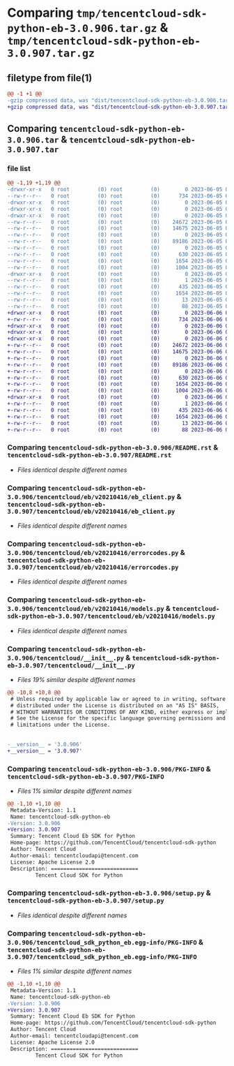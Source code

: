 # Comparing `tmp/tencentcloud-sdk-python-eb-3.0.906.tar.gz` & `tmp/tencentcloud-sdk-python-eb-3.0.907.tar.gz`

## filetype from file(1)

```diff
@@ -1 +1 @@
-gzip compressed data, was "dist/tencentcloud-sdk-python-eb-3.0.906.tar", last modified: Mon Jun  5 00:33:44 2023, max compression
+gzip compressed data, was "dist/tencentcloud-sdk-python-eb-3.0.907.tar", last modified: Tue Jun  6 02:25:59 2023, max compression
```

## Comparing `tencentcloud-sdk-python-eb-3.0.906.tar` & `tencentcloud-sdk-python-eb-3.0.907.tar`

### file list

```diff
@@ -1,19 +1,19 @@
-drwxr-xr-x   0 root         (0) root         (0)        0 2023-06-05 00:33:44.000000 tencentcloud-sdk-python-eb-3.0.906/
--rw-r--r--   0 root         (0) root         (0)      734 2023-06-05 00:33:44.000000 tencentcloud-sdk-python-eb-3.0.906/README.rst
-drwxr-xr-x   0 root         (0) root         (0)        0 2023-06-05 00:33:44.000000 tencentcloud-sdk-python-eb-3.0.906/tencentcloud/
-drwxr-xr-x   0 root         (0) root         (0)        0 2023-06-05 00:33:44.000000 tencentcloud-sdk-python-eb-3.0.906/tencentcloud/eb/
-drwxr-xr-x   0 root         (0) root         (0)        0 2023-06-05 00:33:44.000000 tencentcloud-sdk-python-eb-3.0.906/tencentcloud/eb/v20210416/
--rw-r--r--   0 root         (0) root         (0)    24672 2023-06-05 00:33:44.000000 tencentcloud-sdk-python-eb-3.0.906/tencentcloud/eb/v20210416/eb_client.py
--rw-r--r--   0 root         (0) root         (0)    14675 2023-06-05 00:33:44.000000 tencentcloud-sdk-python-eb-3.0.906/tencentcloud/eb/v20210416/errorcodes.py
--rw-r--r--   0 root         (0) root         (0)        0 2023-06-05 00:33:44.000000 tencentcloud-sdk-python-eb-3.0.906/tencentcloud/eb/v20210416/__init__.py
--rw-r--r--   0 root         (0) root         (0)    89186 2023-06-05 00:33:44.000000 tencentcloud-sdk-python-eb-3.0.906/tencentcloud/eb/v20210416/models.py
--rw-r--r--   0 root         (0) root         (0)        0 2023-06-05 00:33:44.000000 tencentcloud-sdk-python-eb-3.0.906/tencentcloud/eb/__init__.py
--rw-r--r--   0 root         (0) root         (0)      630 2023-06-05 00:33:44.000000 tencentcloud-sdk-python-eb-3.0.906/tencentcloud/__init__.py
--rw-r--r--   0 root         (0) root         (0)     1654 2023-06-05 00:33:44.000000 tencentcloud-sdk-python-eb-3.0.906/PKG-INFO
--rw-r--r--   0 root         (0) root         (0)     1004 2023-06-05 00:33:44.000000 tencentcloud-sdk-python-eb-3.0.906/setup.py
-drwxr-xr-x   0 root         (0) root         (0)        0 2023-06-05 00:33:44.000000 tencentcloud-sdk-python-eb-3.0.906/tencentcloud_sdk_python_eb.egg-info/
--rw-r--r--   0 root         (0) root         (0)        1 2023-06-05 00:33:44.000000 tencentcloud-sdk-python-eb-3.0.906/tencentcloud_sdk_python_eb.egg-info/dependency_links.txt
--rw-r--r--   0 root         (0) root         (0)      435 2023-06-05 00:33:44.000000 tencentcloud-sdk-python-eb-3.0.906/tencentcloud_sdk_python_eb.egg-info/SOURCES.txt
--rw-r--r--   0 root         (0) root         (0)     1654 2023-06-05 00:33:44.000000 tencentcloud-sdk-python-eb-3.0.906/tencentcloud_sdk_python_eb.egg-info/PKG-INFO
--rw-r--r--   0 root         (0) root         (0)       13 2023-06-05 00:33:44.000000 tencentcloud-sdk-python-eb-3.0.906/tencentcloud_sdk_python_eb.egg-info/top_level.txt
--rw-r--r--   0 root         (0) root         (0)       88 2023-06-05 00:33:44.000000 tencentcloud-sdk-python-eb-3.0.906/setup.cfg
+drwxr-xr-x   0 root         (0) root         (0)        0 2023-06-06 02:25:59.000000 tencentcloud-sdk-python-eb-3.0.907/
+-rw-r--r--   0 root         (0) root         (0)      734 2023-06-06 02:25:59.000000 tencentcloud-sdk-python-eb-3.0.907/README.rst
+drwxr-xr-x   0 root         (0) root         (0)        0 2023-06-06 02:25:59.000000 tencentcloud-sdk-python-eb-3.0.907/tencentcloud/
+drwxr-xr-x   0 root         (0) root         (0)        0 2023-06-06 02:25:59.000000 tencentcloud-sdk-python-eb-3.0.907/tencentcloud/eb/
+drwxr-xr-x   0 root         (0) root         (0)        0 2023-06-06 02:25:59.000000 tencentcloud-sdk-python-eb-3.0.907/tencentcloud/eb/v20210416/
+-rw-r--r--   0 root         (0) root         (0)    24672 2023-06-06 02:25:59.000000 tencentcloud-sdk-python-eb-3.0.907/tencentcloud/eb/v20210416/eb_client.py
+-rw-r--r--   0 root         (0) root         (0)    14675 2023-06-06 02:25:59.000000 tencentcloud-sdk-python-eb-3.0.907/tencentcloud/eb/v20210416/errorcodes.py
+-rw-r--r--   0 root         (0) root         (0)        0 2023-06-06 02:25:59.000000 tencentcloud-sdk-python-eb-3.0.907/tencentcloud/eb/v20210416/__init__.py
+-rw-r--r--   0 root         (0) root         (0)    89186 2023-06-06 02:25:59.000000 tencentcloud-sdk-python-eb-3.0.907/tencentcloud/eb/v20210416/models.py
+-rw-r--r--   0 root         (0) root         (0)        0 2023-06-06 02:25:59.000000 tencentcloud-sdk-python-eb-3.0.907/tencentcloud/eb/__init__.py
+-rw-r--r--   0 root         (0) root         (0)      630 2023-06-06 02:25:59.000000 tencentcloud-sdk-python-eb-3.0.907/tencentcloud/__init__.py
+-rw-r--r--   0 root         (0) root         (0)     1654 2023-06-06 02:25:59.000000 tencentcloud-sdk-python-eb-3.0.907/PKG-INFO
+-rw-r--r--   0 root         (0) root         (0)     1004 2023-06-06 02:25:59.000000 tencentcloud-sdk-python-eb-3.0.907/setup.py
+drwxr-xr-x   0 root         (0) root         (0)        0 2023-06-06 02:25:59.000000 tencentcloud-sdk-python-eb-3.0.907/tencentcloud_sdk_python_eb.egg-info/
+-rw-r--r--   0 root         (0) root         (0)        1 2023-06-06 02:25:59.000000 tencentcloud-sdk-python-eb-3.0.907/tencentcloud_sdk_python_eb.egg-info/dependency_links.txt
+-rw-r--r--   0 root         (0) root         (0)      435 2023-06-06 02:25:59.000000 tencentcloud-sdk-python-eb-3.0.907/tencentcloud_sdk_python_eb.egg-info/SOURCES.txt
+-rw-r--r--   0 root         (0) root         (0)     1654 2023-06-06 02:25:59.000000 tencentcloud-sdk-python-eb-3.0.907/tencentcloud_sdk_python_eb.egg-info/PKG-INFO
+-rw-r--r--   0 root         (0) root         (0)       13 2023-06-06 02:25:59.000000 tencentcloud-sdk-python-eb-3.0.907/tencentcloud_sdk_python_eb.egg-info/top_level.txt
+-rw-r--r--   0 root         (0) root         (0)       88 2023-06-06 02:25:59.000000 tencentcloud-sdk-python-eb-3.0.907/setup.cfg
```

### Comparing `tencentcloud-sdk-python-eb-3.0.906/README.rst` & `tencentcloud-sdk-python-eb-3.0.907/README.rst`

 * *Files identical despite different names*

### Comparing `tencentcloud-sdk-python-eb-3.0.906/tencentcloud/eb/v20210416/eb_client.py` & `tencentcloud-sdk-python-eb-3.0.907/tencentcloud/eb/v20210416/eb_client.py`

 * *Files identical despite different names*

### Comparing `tencentcloud-sdk-python-eb-3.0.906/tencentcloud/eb/v20210416/errorcodes.py` & `tencentcloud-sdk-python-eb-3.0.907/tencentcloud/eb/v20210416/errorcodes.py`

 * *Files identical despite different names*

### Comparing `tencentcloud-sdk-python-eb-3.0.906/tencentcloud/eb/v20210416/models.py` & `tencentcloud-sdk-python-eb-3.0.907/tencentcloud/eb/v20210416/models.py`

 * *Files identical despite different names*

### Comparing `tencentcloud-sdk-python-eb-3.0.906/tencentcloud/__init__.py` & `tencentcloud-sdk-python-eb-3.0.907/tencentcloud/__init__.py`

 * *Files 19% similar despite different names*

```diff
@@ -10,8 +10,8 @@
 # Unless required by applicable law or agreed to in writing, software
 # distributed under the License is distributed on an "AS IS" BASIS,
 # WITHOUT WARRANTIES OR CONDITIONS OF ANY KIND, either express or implied.
 # See the License for the specific language governing permissions and
 # limitations under the License.
 
 
-__version__ = '3.0.906'
+__version__ = '3.0.907'
```

### Comparing `tencentcloud-sdk-python-eb-3.0.906/PKG-INFO` & `tencentcloud-sdk-python-eb-3.0.907/PKG-INFO`

 * *Files 1% similar despite different names*

```diff
@@ -1,10 +1,10 @@
 Metadata-Version: 1.1
 Name: tencentcloud-sdk-python-eb
-Version: 3.0.906
+Version: 3.0.907
 Summary: Tencent Cloud Eb SDK for Python
 Home-page: https://github.com/TencentCloud/tencentcloud-sdk-python
 Author: Tencent Cloud
 Author-email: tencentcloudapi@tencent.com
 License: Apache License 2.0
 Description: ============================
         Tencent Cloud SDK for Python
```

### Comparing `tencentcloud-sdk-python-eb-3.0.906/setup.py` & `tencentcloud-sdk-python-eb-3.0.907/setup.py`

 * *Files identical despite different names*

### Comparing `tencentcloud-sdk-python-eb-3.0.906/tencentcloud_sdk_python_eb.egg-info/PKG-INFO` & `tencentcloud-sdk-python-eb-3.0.907/tencentcloud_sdk_python_eb.egg-info/PKG-INFO`

 * *Files 1% similar despite different names*

```diff
@@ -1,10 +1,10 @@
 Metadata-Version: 1.1
 Name: tencentcloud-sdk-python-eb
-Version: 3.0.906
+Version: 3.0.907
 Summary: Tencent Cloud Eb SDK for Python
 Home-page: https://github.com/TencentCloud/tencentcloud-sdk-python
 Author: Tencent Cloud
 Author-email: tencentcloudapi@tencent.com
 License: Apache License 2.0
 Description: ============================
         Tencent Cloud SDK for Python
```

